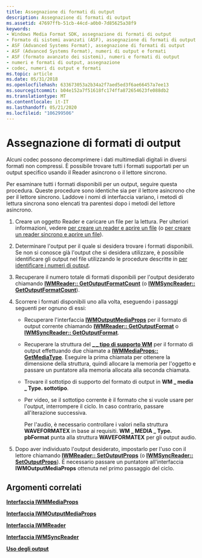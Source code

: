 ```yaml
---
title: Assegnazione di formati di output
description: Assegnazione di formati di output
ms.assetid: 47697ffb-51cb-44cd-a0b0-7d85625a38f9
keywords:
- Windows Media Format SDK, assegnazione di formati di output
- Formato di sistemi avanzati (ASF), assegnazione di formati di output
- ASF (Advanced Systems Format), assegnazione di formati di output
- ASF (Advanced Systems Format), numeri di output e formati
- ASF (formato avanzato dei sistemi), numeri e formati di output
- numeri e formati di output, assegnazione
- codec, numeri di output e formati
ms.topic: article
ms.date: 05/31/2018
ms.openlocfilehash: 633673053a2b34a2f7aed5ed3f6ae66457a7ee13
ms.sourcegitcommit: b04e152a7f51618fc174ffa872654623fe088db2
ms.translationtype: MT
ms.contentlocale: it-IT
ms.lasthandoff: 05/21/2020
ms.locfileid: "106299506"
---
```

# <a name="assigning-output-formats"></a>Assegnazione di formati di output

Alcuni codec possono decomprimere i dati multimediali digitali in diversi formati non compressi. È possibile trovare tutti i formati supportati per un output specifico usando il Reader asincrono o il lettore sincrono.

Per esaminare tutti i formati disponibili per un output, seguire questa procedura. Queste procedure sono identiche sia per il lettore asincrono che per il lettore sincrono. Laddove i nomi di interfaccia variano, i metodi di lettura sincrona sono elencati tra parentesi dopo i metodi del lettore asincrono.

1.  Creare un oggetto Reader e caricare un file per la lettura. Per ulteriori informazioni, vedere [per creare un reader e aprire un file](to-create-a-reader-and-open-a-file.md) (o [per creare un reader sincrono e aprire un file](to-create-a-synchronous-reader-and-open-a-file.md)).
2.  Determinare l'output per il quale si desidera trovare i formati disponibili. Se non si conosce già l'output che si desidera utilizzare, è possibile identificare gli output nel file utilizzando le procedure descritte in [per identificare i numeri di output](to-identify-output-numbers.md).
3.  Recuperare il numero totale di formati disponibili per l'output desiderato chiamando [**IWMReader:: GetOutputFormatCount**](/previous-versions/windows/desktop/api/wmsdkidl/nf-wmsdkidl-iwmreader-getoutputformatcount) (o [**IWMSyncReader:: GetOutputFormatCount**](/previous-versions/windows/desktop/api/wmsdkidl/nf-wmsdkidl-iwmsyncreader-getoutputformatcount)).
4.  Scorrere i formati disponibili uno alla volta, eseguendo i passaggi seguenti per ognuno di essi:
    -   Recuperare l'interfaccia [**IWMOutputMediaProps**](/previous-versions/windows/desktop/api/wmsdkidl/nn-wmsdkidl-iwmoutputmediaprops) per il formato di output corrente chiamando [**IWMReader:: GetOutputFormat**](/previous-versions/windows/desktop/api/Wmsdkidl/nf-wmsdkidl-iwmreader-getoutputformat) o [**IWMSyncReader:: GetOutputFormat**](/previous-versions/windows/desktop/api/Wmsdkidl/nf-wmsdkidl-iwmsyncreader-getoutputformat).
    -   Recuperare la struttura del [**\_ \_ tipo di supporto WM**](/previous-versions/windows/desktop/api/wmsdkidl/ns-wmsdkidl-wm_media_type) per il formato di output effettuando due chiamate a [**IWMMediaProps:: GetMediaType**](/previous-versions/windows/desktop/api/Wmsdkidl/nf-wmsdkidl-iwmmediaprops-getmediatype). Eseguire la prima chiamata per ottenere la dimensione della struttura, quindi allocare la memoria per l'oggetto e passare un puntatore alla memoria allocata alla seconda chiamata.
    -   Trovare il sottotipo di supporto del formato di output in **WM \_ media \_ Type. sottotipo**.
    -   Per video, se il sottotipo corrente è il formato che si vuole usare per l'output, interrompere il ciclo. In caso contrario, passare all'iterazione successiva.

        Per l'audio, è necessario controllare i valori nella struttura **WAVEFORMATEX** in base ai requisiti. **WM \_ MEDIA \_ Type. pbFormat** punta alla struttura **WAVEFORMATEX** per gli output audio.

5.  Dopo aver individuato l'output desiderato, impostarlo per l'uso con il lettore chiamando [**IWMReader:: SetOutputProps**](/previous-versions/windows/desktop/api/Wmsdkidl/nf-wmsdkidl-iwmreader-setoutputprops) (o [**IWMSyncReader:: SetOutputProps**](/previous-versions/windows/desktop/api/Wmsdkidl/nf-wmsdkidl-iwmsyncreader-setoutputprops)). È necessario passare un puntatore all'interfaccia **IWMOutputMediaProps** ottenuta nel primo passaggio del ciclo.

## <a name="related-topics"></a>Argomenti correlati

<dl> <dt>

[**Interfaccia IWMMediaProps**](/previous-versions/windows/desktop/api/wmsdkidl/nn-wmsdkidl-iwmmediaprops)
</dt> <dt>

[**Interfaccia IWMOutputMediaProps**](/previous-versions/windows/desktop/api/wmsdkidl/nn-wmsdkidl-iwmoutputmediaprops)
</dt> <dt>

[**Interfaccia IWMReader**](/previous-versions/windows/desktop/api/wmsdkidl/nn-wmsdkidl-iwmreader)
</dt> <dt>

[**Interfaccia IWMSyncReader**](/previous-versions/windows/desktop/api/wmsdkidl/nn-wmsdkidl-iwmsyncreader)
</dt> <dt>

[**Uso degli output**](working-with-outputs.md)
</dt> </dl>

 

 




